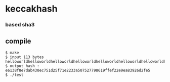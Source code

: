 # keccakhash
### based sha3

## compile 
```
$ make
$ input 113 bytes helloworldhelloworldhelloworldhelloworldhelloworldhelloworldhelloworldhelloworldhelloworldhelloworldhelloworldhel
$ output hash : e6138f8e7dab430ec751d25f71e2233a507527798619ffef22e9ea83926d2fe5
$ ./test
```
